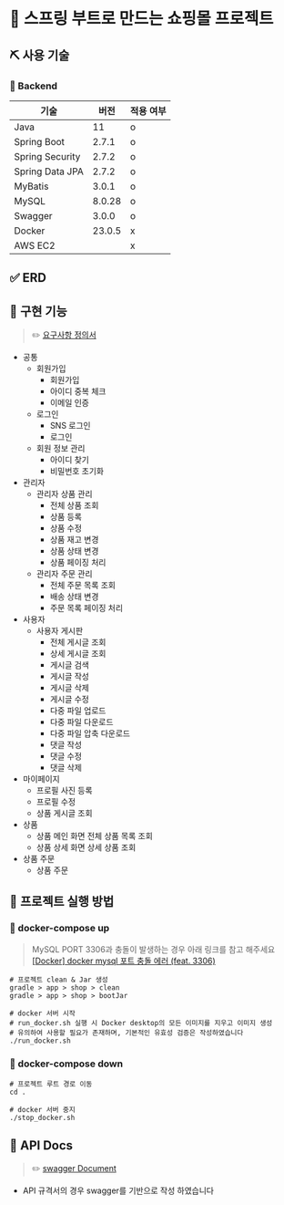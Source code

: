 # 🛒 스프링 부트로 만드는 쇼핑몰 프로젝트

## ⛏ 사용 기술

### 📌 Backend
| 기술              | 버전    | 적용 여부 |
|-----------------|-------|------|
| Java            | 11    | o    |
| Spring Boot     | 2.7.1 | o    |
| Spring Security | 2.7.2 | o    |
| Spring Data JPA | 2.7.2 | o    |
| MyBatis         | 3.0.1 | o    |
| MySQL           | 8.0.28 | o    |
| Swagger         | 3.0.0 | o    |
| Docker          | 23.0.5 | x    |
| AWS EC2             |       | x    |

## ✅ ERD

## 🎢 구현 기능

> ✏️ [요구사항 정의서](https://docs.google.com/spreadsheets/d/1Wppy4RiBwldQL77RcXoLq9OkdGnVFCzIv5TQO75fZl8/edit?usp=sharing) 

- 공통
  - 회원가입
    - 회원가입
    - 아이디 중복 체크
    - 이메일 인증
  - 로그인
    - SNS 로그인
    - 로그인
  - 회원 정보 관리
    - 아이디 찾기
    - 비밀번호 초기화
- 관리자
  - 관리자 상품 관리
    - 전체 상품 조회
    - 상품 등록
    - 상품 수정
    - 상품 재고 변경
    - 상품 상태 변경
    - 상품 페이징 처리
  - 관리자 주문 관리
    - 전체 주문 목록 조회
    - 배송 상태 변경
    - 주문 목록 페이징 처리
- 사용자
  - 사용자 게시판
    - 전체 게시글 조회
    - 상세 게시글 조회
    - 게시글 검색
    - 게시글 작성
    - 게시글 삭제
    - 게시글 수정
    - 다중 파일 업로드
    - 다중 파일 다운로드
    - 다중 파일 압축 다운로드
    - 댓글 작성
    - 댓글 수정
    - 댓글 삭제
- 마이페이지
  - 프로필 사진 등록
  - 프로필 수정
  - 상품 게시글 조회
- 상품
  - 상품 메인 화면 전체 상품 목록 조회
  - 상품 상세 화면 상세 상품 조회
- 상품 주문
  - 상품 주문

## 🚀 프로젝트 실행 방법

### 🐳 docker-compose up

> MySQL PORT 3306과 충돌이 발생하는 경우 아래 링크를 참고 해주세요  
> [[Docker] docker mysql 포트 충돌 에러 (feat. 3306)](https://lealea.tistory.com/232)

```shell
# 프로젝트 clean & Jar 생성
gradle > app > shop > clean
gradle > app > shop > bootJar
```

```shell
# docker 서버 시작
# run_docker.sh 실행 시 Docker desktop의 모든 이미지를 지우고 이미지 생성
# 유의하여 사용할 필요가 존재하며, 기본적인 유효성 검증은 작성하였습니다 
./run_docker.sh
```

### 🐳 docker-compose down

```shell
# 프로젝트 루트 경로 이동
cd .
```

```shell
# docker 서버 중지
./stop_docker.sh
```

## 📜 API Docs

> ✏️ [swagger Document](http://localhost:8080/swagger-ui/index.html)

- API 규격서의 경우 swagger를 기반으로 작성 하였습니다